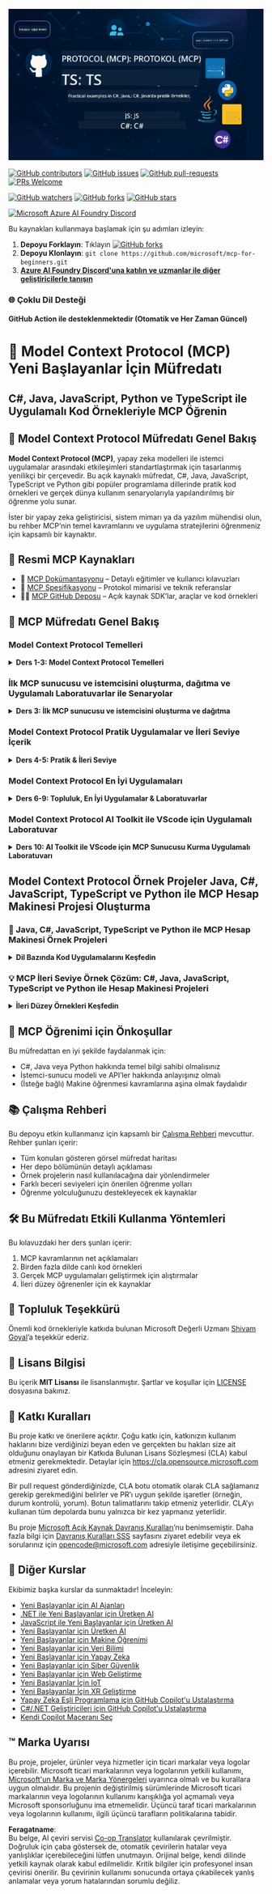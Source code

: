 <!--
CO_OP_TRANSLATOR_METADATA:
{
  "original_hash": "44405cc3bec37703b241dd4d8336e54a",
  "translation_date": "2025-07-01T09:39:09+00:00",
  "source_file": "README.md",
  "language_code": "tr"
}
-->
![MCP-for-beginners](../../translated_images/mcp-beginners.2ce2b317996369ff66c5b72e25eff9d4288ab2741fc70c0b4e523d1ae1e249fd.tr.png) 

[![GitHub contributors](https://img.shields.io/github/contributors/microsoft/mcp-for-beginners.svg)](https://GitHub.com/microsoft/mcp-for-beginners/graphs/contributors)
[![GitHub issues](https://img.shields.io/github/issues/microsoft/mcp-for-beginners.svg)](https://GitHub.com/microsoft/mcp-for-beginners/issues)
[![GitHub pull-requests](https://img.shields.io/github/issues-pr/microsoft/mcp-for-beginners.svg)](https://GitHub.com/microsoft/mcp-for-beginners/pulls)
[![PRs Welcome](https://img.shields.io/badge/PRs-welcome-brightgreen.svg?style=flat-square)](http://makeapullrequest.com)

[![GitHub watchers](https://img.shields.io/github/watchers/microsoft/mcp-for-beginners.svg?style=social&label=Watch)](https://GitHub.com/microsoft/mcp-for-beginners/watchers)
[![GitHub forks](https://img.shields.io/github/forks/microsoft/mcp-for-beginners.svg?style=social&label=Fork)](https://GitHub.com/microsoft/mcp-for-beginners/fork)
[![GitHub stars](https://img.shields.io/github/stars/microsoft/mcp-for-beginners?style=social&label=Star)](https://GitHub.com/microsoft/mcp-for-beginners/stargazers)


[![Microsoft Azure AI Foundry Discord](https://dcbadge.vercel.app/api/server/ByRwuEEgH4)](https://discord.com/invite/ByRwuEEgH4)


Bu kaynakları kullanmaya başlamak için şu adımları izleyin:
1. **Depoyu Forklayın**: Tıklayın [![GitHub forks](https://img.shields.io/github/forks/microsoft/mcp-for-beginners.svg?style=social&label=Fork)](https://GitHub.com/microsoft/mcp-for-beginners/fork)
2. **Depoyu Klonlayın**:   `git clone https://github.com/microsoft/mcp-for-beginners.git`
3. [**Azure AI Foundry Discord'una katılın ve uzmanlar ile diğer geliştiricilerle tanışın**](https://discord.com/invite/ByRwuEEgH4)


### 🌐 Çoklu Dil Desteği

#### GitHub Action ile desteklenmektedir (Otomatik ve Her Zaman Güncel)

# 🚀 Model Context Protocol (MCP) Yeni Başlayanlar İçin Müfredatı

## **C#, Java, JavaScript, Python ve TypeScript ile Uygulamalı Kod Örnekleriyle MCP Öğrenin**

## 🧠 Model Context Protocol Müfredatı Genel Bakış

**Model Context Protocol (MCP)**, yapay zeka modelleri ile istemci uygulamalar arasındaki etkileşimleri standartlaştırmak için tasarlanmış yenilikçi bir çerçevedir. Bu açık kaynaklı müfredat, C#, Java, JavaScript, TypeScript ve Python gibi popüler programlama dillerinde pratik kod örnekleri ve gerçek dünya kullanım senaryolarıyla yapılandırılmış bir öğrenme yolu sunar.

İster bir yapay zeka geliştiricisi, sistem mimarı ya da yazılım mühendisi olun, bu rehber MCP’nin temel kavramlarını ve uygulama stratejilerini öğrenmeniz için kapsamlı bir kaynaktır.

## 🔗 Resmi MCP Kaynakları

- 📘 [MCP Dokümantasyonu](https://modelcontextprotocol.io/) – Detaylı eğitimler ve kullanıcı kılavuzları  
- 📜 [MCP Spesifikasyonu](https://spec.modelcontextprotocol.io/) – Protokol mimarisi ve teknik referanslar  
- 🧑‍💻 [MCP GitHub Deposu](https://github.com/modelcontextprotocol) – Açık kaynak SDK’lar, araçlar ve kod örnekleri  

## 🧭 MCP Müfredatı Genel Bakış

### Model Context Protocol Temelleri  
<details>
  <summary><strong>Ders 1-3: Model Context Protocol Temelleri</strong></summary>

- **00. MCP’ye Giriş**  
  Model Context Protocol’ün genel tanıtımı ve yapay zeka süreçlerindeki önemi. [Devamını oku](./00-Introduction/README.md)
- **01. Temel Kavramlar**  
  MCP’nin temel kavramlarının detaylı açıklaması. [Devamını oku](./01-CoreConcepts/README.md)
- **02. MCP’de Güvenlik**  
  Güvenlik tehditleri ve en iyi uygulamalar. [Devamını oku](./02-Security/README.md)
- **03. MCP ile Başlarken**  
  Ortam kurulumu, temel sunucu/istemci yapıları, entegrasyon. [Devamını oku](./03-GettingStarted/README.md)
</details>

### İlk MCP sunucusu ve istemcisini oluşturma, dağıtma ve Uygulamalı Laboratuvarlar ile Senaryolar  
<details>
  <summary><strong>Ders 3: İlk MCP sunucusu ve istemcisini oluşturma ve dağıtma</strong></summary>

- **3.1. İlk sunucu** – [Kılavuz](./03-GettingStarted/01-first-server/README.md)
- **3.2. İlk istemci** – [Kılavuz](./03-GettingStarted/02-client/README.md)
- **3.3. LLM destekli istemci** – [Kılavuz](./03-GettingStarted/03-llm-client/README.md)
- **3.4. Visual Studio Code ile sunucu kullanımı** – [Kılavuz](./03-GettingStarted/04-vscode/README.md)
- **3.5. SSE kullanarak sunucu oluşturma** – [Kılavuz](./03-GettingStarted/05-sse-server/README.md)
- **3.6. HTTP Akışı** – [Kılavuz](./03-GettingStarted/06-http-streaming/README.md)
- **3.7. AI Araç Setini Kullanma** – [Kılavuz](./03-GettingStarted/07-aitk/README.md)
- **3.8. Sunucunuzu Test Etme** – [Kılavuz](./03-GettingStarted/08-testing/README.md)
- **3.9. Sunucunuzu Dağıtma** – [Kılavuz](./03-GettingStarted/09-deployment/README.md)
</details>

### Model Context Protocol Pratik Uygulamalar ve İleri Seviye İçerik  
<details>
  <summary><strong>Ders 4-5: Pratik & İleri Seviye</strong></summary>

- **04. Pratik Uygulama**  
  SDK’lar, hata ayıklama, test, tekrar kullanılabilir prompt şablonları. [Devamını oku](./04-PracticalImplementation/README.md)
- **05. MCP’de İleri Konular**  
  Çok modlu yapay zeka, ölçeklendirme, kurumsal kullanım. [Devamını oku](./05-AdvancedTopics/README.md)
- **5.1. MCP’nin Azure ile Entegrasyonu** – [Kılavuz](./05-AdvancedTopics/mcp-integration/README.md)
- **5.2. Çok Modluluk** – [Kılavuz](./05-AdvancedTopics/mcp-multi-modality/README.md)
- **5.3. MCP OAuth2 Demo** – [Kılavuz](./05-AdvancedTopics/mcp-oauth2-demo/README.md)
- **5.4. Root Context’ler** – [Kılavuz](./05-AdvancedTopics/mcp-root-contexts/README.md)
- **5.5. Yönlendirme** – [Kılavuz](./05-AdvancedTopics/mcp-routing/README.md)
- **5.6. Örnekleme** – [Kılavuz](./05-AdvancedTopics/mcp-sampling/README.md)
- **5.7. Ölçeklendirme** – [Kılavuz](./05-AdvancedTopics/mcp-scaling/README.md)
- **5.8. Güvenlik** – [Kılavuz](./05-AdvancedTopics/mcp-security/README.md)
- **5.9. Web Arama MCP** – [Kılavuz](./05-AdvancedTopics/web-search-mcp/README.md)
- **5.10. Gerçek Zamanlı Akış** – [Kılavuz](./05-AdvancedTopics/mcp-realtimestreaming/README.md)
- **5.11. Gerçek Zamanlı Web Arama** – [Kılavuz](./05-AdvancedTopics/mcp-realtimesearch/README.md)
- **5.12. Model Context Protocol Sunucuları için Entra ID Doğrulaması** – [Kılavuz](./05-AdvancedTopics/mcp-security-entra/README.md)
</details>

### Model Context Protocol En İyi Uygulamaları  
<details>
  <summary><strong>Ders 6-9: Topluluk, En İyi Uygulamalar & Laboratuvarlar</strong></summary>
- **06. Topluluk Katkıları** – [Kılavuz](./06-CommunityContributions/README.md)
- **07. Erken Benimsemeden Alınan Dersler** – [Kılavuz](./07-LessonsFromEarlyAdoption/README.md)
- **08. MCP için En İyi Uygulamalar** – [Kılavuz](./08-BestPractices/README.md)
- **09. MCP Vaka Çalışmaları** – [Kılavuz](./09-CaseStudy/README.md)
</details>

### Model Context Protocol AI Toolkit ile VScode için Uygulamalı Laboratuvar
<details>
  <summary><strong>Ders 10: AI Toolkit ile VScode için MCP Sunucusu Kurma Uygulamalı Laboratuvarı</strong></summary>
    
- **10. AI İş Akışlarını Kolaylaştırma: AI Toolkit ile MCP Sunucusu Kurma** – [Uygulamalı Laboratuvar](./10-StreamliningAIWorkflowsBuildingAnMCPServerWithAIToolkit/README.md)
</details>

## Model Context Protocol Örnek Projeler Java, C#, JavaScript, TypeScript ve Python ile MCP Hesap Makinesi Projesi Oluşturma

### 🧮 Java, C#, JavaScript, TypeScript ve Python ile MCP Hesap Makinesi Örnek Projeleri
<details>
  <summary><strong>Dil Bazında Kod Uygulamalarını Keşfedin</strong></summary>

  - [C# MCP Sunucu Örneği](./03-GettingStarted/samples/csharp/README.md)
  - [Java MCP Hesap Makinesi](./03-GettingStarted/samples/java/calculator/README.md)
  - [JavaScript MCP Demo](./03-GettingStarted/samples/javascript/README.md)
  - [Python MCP Sunucu](../../03-GettingStarted/samples/python/mcp_calculator_server.py)
  - [TypeScript MCP Örneği](./03-GettingStarted/samples/typescript/README.md)

</details>

### 💡 MCP İleri Seviye Örnek Çözüm: C#, Java, JavaScript, TypeScript ve Python ile Hesap Makinesi Projeleri
<details>
  <summary><strong>İleri Düzey Örnekleri Keşfedin</strong></summary>

  - [İleri Seviye C# Örneği](./04-PracticalImplementation/samples/csharp/README.md)
  - [Java Container Uygulama Örneği](./04-PracticalImplementation/samples/java/containerapp/README.md)
  - [JavaScript İleri Seviye Örnek](./04-PracticalImplementation/samples/javascript/README.md)
  - [Python Karmaşık Uygulama](../../04-PracticalImplementation/samples/python/mcp_sample.py)
  - [TypeScript Container Örneği](./04-PracticalImplementation/samples/typescript/README.md)

</details>


## 🎯 MCP Öğrenimi için Önkoşullar

Bu müfredattan en iyi şekilde faydalanmak için:

- C#, Java veya Python hakkında temel bilgi sahibi olmalısınız  
- İstemci-sunucu modeli ve API’ler hakkında anlayışınız olmalı  
- (İsteğe bağlı) Makine öğrenmesi kavramlarına aşina olmak faydalıdır  

## 📚 Çalışma Rehberi

Bu depoyu etkin kullanmanız için kapsamlı bir [Çalışma Rehberi](./study_guide.md) mevcuttur. Rehber şunları içerir:

- Tüm konuları gösteren görsel müfredat haritası  
- Her depo bölümünün detaylı açıklaması  
- Örnek projelerin nasıl kullanılacağına dair yönlendirmeler  
- Farklı beceri seviyeleri için önerilen öğrenme yolları  
- Öğrenme yolculuğunuzu destekleyecek ek kaynaklar  

## 🛠️ Bu Müfredatı Etkili Kullanma Yöntemleri

Bu kılavuzdaki her ders şunları içerir:

1. MCP kavramlarının net açıklamaları  
2. Birden fazla dilde canlı kod örnekleri  
3. Gerçek MCP uygulamaları geliştirmek için alıştırmalar  
4. İleri düzey öğrenenler için ek kaynaklar  


## 🌟 Topluluk Teşekkürü

Önemli kod örnekleriyle katkıda bulunan Microsoft Değerli Uzmanı [Shivam Goyal](https://www.linkedin.com/in/shivam2003/)’a teşekkür ederiz.

## 📜 Lisans Bilgisi

Bu içerik **MIT Lisansı** ile lisanslanmıştır. Şartlar ve koşullar için [LICENSE](../../LICENSE) dosyasına bakınız.

## 🤝 Katkı Kuralları

Bu proje katkı ve önerilere açıktır. Çoğu katkı için, katkınızın kullanım haklarını bize verdiğinizi beyan eden ve gerçekten bu hakları size ait olduğunu onaylayan bir Katkıda Bulunan Lisans Sözleşmesi (CLA) kabul etmeniz gerekmektedir. Detaylar için <https://cla.opensource.microsoft.com> adresini ziyaret edin.

Bir pull request gönderdiğinizde, CLA botu otomatik olarak CLA sağlamanız gerekip gerekmediğini belirler ve PR’ı uygun şekilde işaretler (örneğin, durum kontrolü, yorum). Botun talimatlarını takip etmeniz yeterlidir. CLA’yı kullanan tüm depolarda bunu yalnızca bir kez yapmanız yeterlidir.

Bu proje [Microsoft Açık Kaynak Davranış Kuralları](https://opensource.microsoft.com/codeofconduct/)’nu benimsemiştir. Daha fazla bilgi için [Davranış Kuralları SSS](https://opensource.microsoft.com/codeofconduct/faq/) sayfasını ziyaret edebilir veya ek sorularınız için [opencode@microsoft.com](mailto:opencode@microsoft.com) adresiyle iletişime geçebilirsiniz.

## 🎒 Diğer Kurslar  
Ekibimiz başka kurslar da sunmaktadır! İnceleyin:

- [Yeni Başlayanlar için AI Ajanları](https://github.com/microsoft/ai-agents-for-beginners?WT.mc_id=academic-105485-koreyst)  
- [.NET ile Yeni Başlayanlar için Üretken AI](https://github.com/microsoft/Generative-AI-for-beginners-dotnet?WT.mc_id=academic-105485-koreyst)  
- [JavaScript ile Yeni Başlayanlar için Üretken AI](https://github.com/microsoft/generative-ai-with-javascript?WT.mc_id=academic-105485-koreyst)  
- [Yeni Başlayanlar için Üretken AI](https://github.com/microsoft/generative-ai-for-beginners?WT.mc_id=academic-105485-koreyst)  
- [Yeni Başlayanlar için Makine Öğrenimi](https://aka.ms/ml-beginners?WT.mc_id=academic-105485-koreyst)  
- [Yeni Başlayanlar için Veri Bilimi](https://aka.ms/datascience-beginners?WT.mc_id=academic-105485-koreyst)  
- [Yeni Başlayanlar için Yapay Zeka](https://aka.ms/ai-beginners?WT.mc_id=academic-105485-koreyst)  
- [Yeni Başlayanlar için Siber Güvenlik](https://github.com/microsoft/Security-101??WT.mc_id=academic-96948-sayoung)  
- [Yeni Başlayanlar için Web Geliştirme](https://aka.ms/webdev-beginners?WT.mc_id=academic-105485-koreyst)
- [Yeni Başlayanlar İçin IoT](https://aka.ms/iot-beginners?WT.mc_id=academic-105485-koreyst)
- [Yeni Başlayanlar İçin XR Geliştirme](https://github.com/microsoft/xr-development-for-beginners?WT.mc_id=academic-105485-koreyst)
- [Yapay Zeka Eşli Programlama için GitHub Copilot'u Ustalaştırma](https://aka.ms/GitHubCopilotAI?WT.mc_id=academic-105485-koreyst)
- [C#/.NET Geliştiricileri için GitHub Copilot'u Ustalaştırma](https://github.com/microsoft/mastering-github-copilot-for-dotnet-csharp-developers?WT.mc_id=academic-105485-koreyst)
- [Kendi Copilot Maceranı Seç](https://github.com/microsoft/CopilotAdventures?WT.mc_id=academic-105485-koreyst)


## ™️ Marka Uyarısı

Bu proje, projeler, ürünler veya hizmetler için ticari markalar veya logolar içerebilir. Microsoft ticari markalarının veya logolarının yetkili kullanımı, [Microsoft'un Marka ve Marka Yönergeleri](https://www.microsoft.com/legal/intellectualproperty/trademarks/usage/general) uyarınca olmalı ve bu kurallara uygun olmalıdır. Bu projenin değiştirilmiş sürümlerinde Microsoft ticari markalarının veya logolarının kullanımı karışıklığa yol açmamalı veya Microsoft sponsorluğunu ima etmemelidir. Üçüncü taraf ticari markalarının veya logolarının kullanımı, ilgili üçüncü tarafların politikalarına tabidir.

**Feragatname**:  
Bu belge, AI çeviri servisi [Co-op Translator](https://github.com/Azure/co-op-translator) kullanılarak çevrilmiştir. Doğruluk için çaba göstersek de, otomatik çevirilerin hatalar veya yanlışlıklar içerebileceğini lütfen unutmayın. Orijinal belge, kendi dilinde yetkili kaynak olarak kabul edilmelidir. Kritik bilgiler için profesyonel insan çevirisi önerilir. Bu çevirinin kullanımı sonucunda ortaya çıkabilecek yanlış anlamalar veya yorum hatalarından sorumlu değiliz.